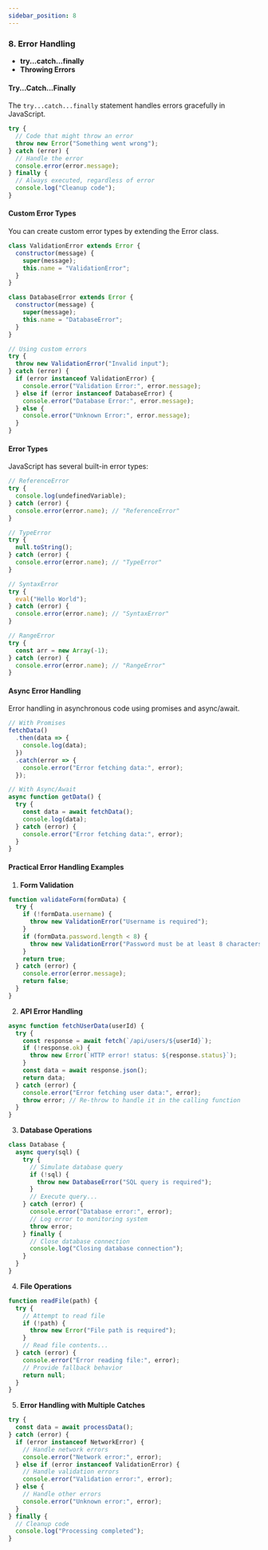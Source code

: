 ```yaml
---
sidebar_position: 8
---
```


### 8. **Error Handling**
- **try...catch...finally**
- **Throwing Errors**

#### **Try...Catch...Finally**
The `try...catch...finally` statement handles errors gracefully in JavaScript.

```javascript
try {
  // Code that might throw an error
  throw new Error("Something went wrong");
} catch (error) {
  // Handle the error
  console.error(error.message);
} finally {
  // Always executed, regardless of error
  console.log("Cleanup code");
}
```

#### **Custom Error Types**
You can create custom error types by extending the Error class.

```javascript
class ValidationError extends Error {
  constructor(message) {
    super(message);
    this.name = "ValidationError";
  }
}

class DatabaseError extends Error {
  constructor(message) {
    super(message);
    this.name = "DatabaseError";
  }
}

// Using custom errors
try {
  throw new ValidationError("Invalid input");
} catch (error) {
  if (error instanceof ValidationError) {
    console.error("Validation Error:", error.message);
  } else if (error instanceof DatabaseError) {
    console.error("Database Error:", error.message);
  } else {
    console.error("Unknown Error:", error.message);
  }
}
```

#### **Error Types**
JavaScript has several built-in error types:

```javascript
// ReferenceError
try {
  console.log(undefinedVariable);
} catch (error) {
  console.error(error.name); // "ReferenceError"
}

// TypeError
try {
  null.toString();
} catch (error) {
  console.error(error.name); // "TypeError"
}

// SyntaxError
try {
  eval("Hello World");
} catch (error) {
  console.error(error.name); // "SyntaxError"
}

// RangeError
try {
  const arr = new Array(-1);
} catch (error) {
  console.error(error.name); // "RangeError"
}
```

#### **Async Error Handling**
Error handling in asynchronous code using promises and async/await.

```javascript
// With Promises
fetchData()
  .then(data => {
    console.log(data);
  })
  .catch(error => {
    console.error("Error fetching data:", error);
  });

// With Async/Await
async function getData() {
  try {
    const data = await fetchData();
    console.log(data);
  } catch (error) {
    console.error("Error fetching data:", error);
  }
}
```

#### **Practical Error Handling Examples**

1. **Form Validation**
```javascript
function validateForm(formData) {
  try {
    if (!formData.username) {
      throw new ValidationError("Username is required");
    }
    if (formData.password.length < 8) {
      throw new ValidationError("Password must be at least 8 characters");
    }
    return true;
  } catch (error) {
    console.error(error.message);
    return false;
  }
}
```

2. **API Error Handling**
```javascript
async function fetchUserData(userId) {
  try {
    const response = await fetch(`/api/users/${userId}`);
    if (!response.ok) {
      throw new Error(`HTTP error! status: ${response.status}`);
    }
    const data = await response.json();
    return data;
  } catch (error) {
    console.error("Error fetching user data:", error);
    throw error; // Re-throw to handle it in the calling function
  }
}
```

3. **Database Operations**
```javascript
class Database {
  async query(sql) {
    try {
      // Simulate database query
      if (!sql) {
        throw new DatabaseError("SQL query is required");
      }
      // Execute query...
    } catch (error) {
      console.error("Database error:", error);
      // Log error to monitoring system
      throw error;
    } finally {
      // Close database connection
      console.log("Closing database connection");
    }
  }
}
```

4. **File Operations**
```javascript
function readFile(path) {
  try {
    // Attempt to read file
    if (!path) {
      throw new Error("File path is required");
    }
    // Read file contents...
  } catch (error) {
    console.error("Error reading file:", error);
    // Provide fallback behavior
    return null;
  }
}
```

5. **Error Handling with Multiple Catches**
```javascript
try {
  const data = await processData();
} catch (error) {
  if (error instanceof NetworkError) {
    // Handle network errors
    console.error("Network error:", error);
  } else if (error instanceof ValidationError) {
    // Handle validation errors
    console.error("Validation error:", error);
  } else {
    // Handle other errors
    console.error("Unknown error:", error);
  }
} finally {
  // Cleanup code
  console.log("Processing completed");
}
``` 